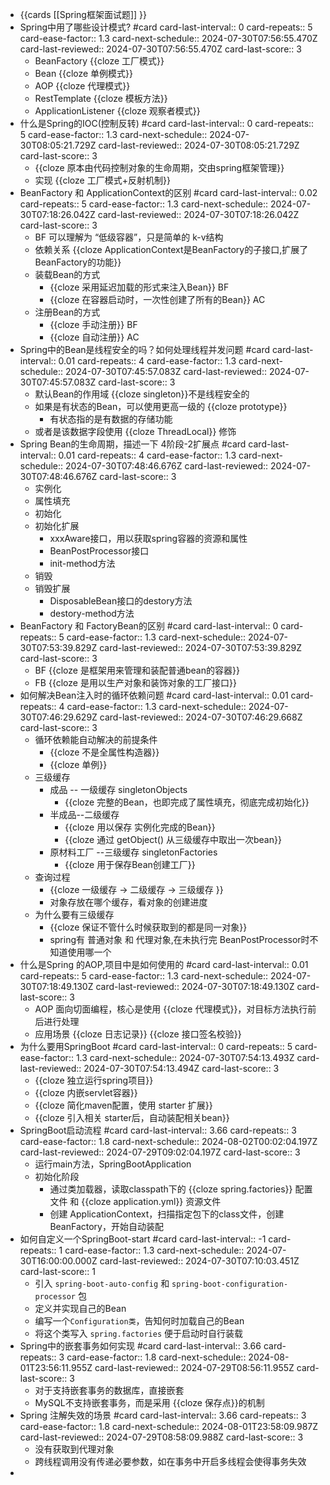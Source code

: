 - {{cards [[Spring框架面试题]] }}
- Spring中用了哪些设计模式? #card
  card-last-interval:: 0
  card-repeats:: 5
  card-ease-factor:: 1.3
  card-next-schedule:: 2024-07-30T07:56:55.470Z
  card-last-reviewed:: 2024-07-30T07:56:55.470Z
  card-last-score:: 3
	- BeanFactory {{cloze 工厂模式}}
	- Bean {{cloze 单例模式}}
	- AOP {{cloze 代理模式}}
	- RestTemplate {{cloze 模板方法}}
	- ApplicationListener {{cloze 观察者模式}}
- 什么是Spring的IOC(控制反转) #card
  card-last-interval:: 0
  card-repeats:: 5
  card-ease-factor:: 1.3
  card-next-schedule:: 2024-07-30T08:05:21.729Z
  card-last-reviewed:: 2024-07-30T08:05:21.729Z
  card-last-score:: 3
	- {{cloze 原本由代码控制对象的生命周期，交由spring框架管理}}
	- 实现 {{cloze 工厂模式+反射机制}}
- BeanFactory 和 ApplicationContext的区别 #card
  card-last-interval:: 0.02
  card-repeats:: 5
  card-ease-factor:: 1.3
  card-next-schedule:: 2024-07-30T07:18:26.042Z
  card-last-reviewed:: 2024-07-30T07:18:26.042Z
  card-last-score:: 3
	- BF 可以理解为 “低级容器”，只是简单的 k-v结构
	- 依赖关系 {{cloze ApplicationContext是BeanFactory的子接口,扩展了BeanFactory的功能}}
	- 装载Bean的方式
		- {{cloze 采用延迟加载的形式来注入Bean}} BF
		- {{cloze 在容器启动时，一次性创建了所有的Bean}} AC
	- 注册Bean的方式
		- {{cloze 手动注册}} BF
		- {{cloze 自动注册}} AC
- Spring中的Bean是线程安全的吗？如何处理线程并发问题 #card
  card-last-interval:: 0.01
  card-repeats:: 4
  card-ease-factor:: 1.3
  card-next-schedule:: 2024-07-30T07:45:57.083Z
  card-last-reviewed:: 2024-07-30T07:45:57.083Z
  card-last-score:: 3
	- 默认Bean的作用域 {{cloze singleton}}不是线程安全的
	- 如果是有状态的Bean，可以使用更高一级的 {{cloze prototype}}
		- 有状态指的是有数据的存储功能
	- 或者是该数据字段使用 {{cloze ThreadLocal}} 修饰
- Spring Bean的生命周期，描述一下 4阶段-2扩展点 #card
  card-last-interval:: 0.01
  card-repeats:: 4
  card-ease-factor:: 1.3
  card-next-schedule:: 2024-07-30T07:48:46.676Z
  card-last-reviewed:: 2024-07-30T07:48:46.676Z
  card-last-score:: 3
	- 实例化
	- 属性填充
	- 初始化
	- 初始化扩展
		- xxxAware接口，用以获取spring容器的资源和属性
		- BeanPostProcessor接口
		- init-method方法
	- 销毁
	- 销毁扩展
		- DisposableBean接口的destory方法
		- destory-method方法
- BeanFactory 和 FactoryBean的区别 #card
  card-last-interval:: 0
  card-repeats:: 5
  card-ease-factor:: 1.3
  card-next-schedule:: 2024-07-30T07:53:39.829Z
  card-last-reviewed:: 2024-07-30T07:53:39.829Z
  card-last-score:: 3
	- BF {{cloze 是框架用来管理和装配普通bean的容器}}
	- FB {{cloze 是用以生产对象和装饰对象的工厂接口}}
- 如何解决Bean注入时的循环依赖问题  #card
  card-last-interval:: 0.01
  card-repeats:: 4
  card-ease-factor:: 1.3
  card-next-schedule:: 2024-07-30T07:46:29.629Z
  card-last-reviewed:: 2024-07-30T07:46:29.668Z
  card-last-score:: 3
	- 循环依赖能自动解决的前提条件
		- {{cloze 不是全属性构造器}}
		- {{cloze 单例}}
	- 三级缓存
		- 成品 -- 一级缓存 singletonObjects
			- {{cloze 完整的Bean，也即完成了属性填充，彻底完成初始化}}
		- 半成品--二级缓存
			- {{cloze 用以保存 实例化完成的Bean}}
			- {{cloze 通过 getObject() 从三级缓存中取出一次bean}}
		- 原材料工厂 --三级缓存 singletonFactories
			- {{cloze 用于保存Bean创建工厂}}
	- 查询过程
		- {{cloze 一级缓存 -> 二级缓存 -> 三级缓存 }}
		- 对象存放在哪个缓存，看对象的创建进度
	- 为什么要有三级缓存
		- {{cloze 保证不管什么时候获取到的都是同一对象}}
		- spring有 普通对象 和 代理对象,在未执行完 BeanPostProcessor时不知道使用哪一个
- 什么是Spring 的AOP,项目中是如何使用的 #card
  card-last-interval:: 0.01
  card-repeats:: 5
  card-ease-factor:: 1.3
  card-next-schedule:: 2024-07-30T07:18:49.130Z
  card-last-reviewed:: 2024-07-30T07:18:49.130Z
  card-last-score:: 3
	- AOP 面向切面编程，核心是使用 {{cloze 代理模式}}，对目标方法执行前后进行处理
	- 应用场景 {{cloze 日志记录}} {{cloze 接口签名校验}}
- 为什么要用SpringBoot #card
  card-last-interval:: 0
  card-repeats:: 5
  card-ease-factor:: 1.3
  card-next-schedule:: 2024-07-30T07:54:13.493Z
  card-last-reviewed:: 2024-07-30T07:54:13.494Z
  card-last-score:: 3
	- {{cloze 独立运行spring项目}}
	- {{cloze 内嵌servlet容器}}
	- {{cloze 简化maven配置，使用 starter 扩展}}
	- {{cloze 引入相关 starter后，自动装配相关bean}}
- SpringBoot启动流程 #card
  card-last-interval:: 3.66
  card-repeats:: 3
  card-ease-factor:: 1.8
  card-next-schedule:: 2024-08-02T00:02:04.197Z
  card-last-reviewed:: 2024-07-29T09:02:04.197Z
  card-last-score:: 3
	- 运行main方法，SpringBootApplication
	- 初始化阶段
		- 通过类加载器，读取classpath下的 {{cloze spring.factories}} 配置文件 和 {{cloze application.yml}} 资源文件
		- 创建 ApplicationContext，扫描指定包下的class文件，创建BeanFactory，开始自动装配
- 如何自定义一个SpringBoot-start #card
  card-last-interval:: -1
  card-repeats:: 1
  card-ease-factor:: 1.3
  card-next-schedule:: 2024-07-30T16:00:00.000Z
  card-last-reviewed:: 2024-07-30T07:10:03.451Z
  card-last-score:: 1
	- 引入 `spring-boot-auto-config` 和 `spring-boot-configuration-processor` 包
	- 定义并实现自己的Bean
	- 编写一个`Configuration类`，告知何时加载自己的Bean
	- 将这个类写入 `spring.factories` 便于启动时自行装载
- Spring中的嵌套事务如何实现 #card
  card-last-interval:: 3.66
  card-repeats:: 3
  card-ease-factor:: 1.8
  card-next-schedule:: 2024-08-01T23:56:11.955Z
  card-last-reviewed:: 2024-07-29T08:56:11.955Z
  card-last-score:: 3
	- 对于支持嵌套事务的数据库，直接嵌套
	- MySQL不支持嵌套事务，而是采用 {{cloze 保存点}}的机制
- Spring 注解失效的场景 #card
  card-last-interval:: 3.66
  card-repeats:: 3
  card-ease-factor:: 1.8
  card-next-schedule:: 2024-08-01T23:58:09.987Z
  card-last-reviewed:: 2024-07-29T08:58:09.988Z
  card-last-score:: 3
	- 没有获取到代理对象
	- 跨线程调用没有传递必要参数，如在事务中开启多线程会使得事务失效
-